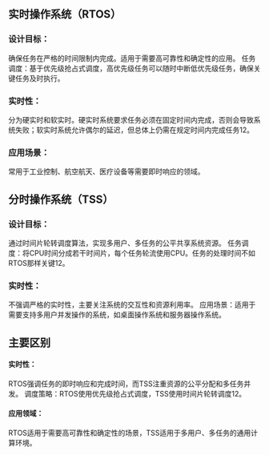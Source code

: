 ## 实时操作系统（RTOS）
### 设计目标：
确保任务在严格的时间限制内完成。适用于需要高可靠性和确定性的应用。
任务调度：基于优先级抢占式调度，高优先级任务可以随时中断低优先级任务，确保关键任务及时执行。

### 实时性：
分为硬实时和软实时。硬实时系统要求任务必须在固定时间内完成，否则会导致系统失败；软实时系统允许偶尔的延迟，但总体上仍需在规定时间内完成任务12。
### 应用场景：
常用于工业控制、航空航天、医疗设备等需要即时响应的领域。
## 分时操作系统（TSS）
### 设计目标：
通过时间片轮转调度算法，实现多用户、多任务的公平共享系统资源。
任务调度：将CPU时间分成若干时间片，每个任务轮流使用CPU。任务的处理时间不如RTOS那样关键12。
### 实时性：
不强调严格的实时性，主要关注系统的交互性和资源利用率。
应用场景：适用于需要支持多用户并发操作的系统，如桌面操作系统和服务器操作系统。
## 主要区别
#### 实时性：
RTOS强调任务的即时响应和完成时间，而TSS注重资源的公平分配和多任务并发。
调度策略：RTOS使用优先级抢占式调度，TSS使用时间片轮转调度12。
#### 应用领域：
RTOS适用于需要高可靠性和确定性的场景，TSS适用于多用户、多任务的通用计算环境。
